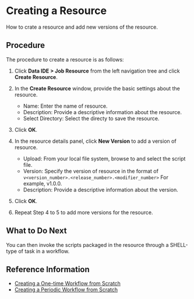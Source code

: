 # Creating a Resource

How to crate a resource and add new versions of the resource.

## Procedure

The procedure to create a resource is as follows:

1. Click **Data IDE > Job Resource** from the left navigation tree and click **Create Resource**.

2. In the **Create Resource** window, provide the basic settings about the resource.

   - Name: Enter the name of resource.
   - Description: Provide a descriptive information about the resource.
   - Select Directory: Select the directy to save the resource.

3. Click **OK**.

4. In the resource details panel, click **New Version** to add a version of resource.

   - Upload: From your local file system, browse to and select the script file.
   - Version: Specify the version of resource in the format of `v<version_number>.<release_number>.<modifier_number>`
      For example, v1.0.0.
   - Description: Provide a descriptive information about the version.

5. Click **OK**.  

6. Repeat Step 4 to 5 to add more versions for the resource.

## What to Do Next

You can then invoke the scripts packaged in the resource through a SHELL-type of task in a workflow.

## Reference Information

- [Creating a One-time Workflow from Scratch](creating_workflow_onetime)
- [Creating a Periodic Workflow from Scratch](creating_workflow_periodic)
